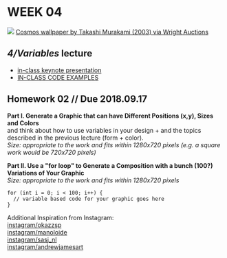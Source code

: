 # WEEK 04 

![](https://www.wright20.com/items/index/2000/130_2_art_design_september_2014_takashi_murakami_cosmos_wallpaper__wright_auction.jpg?t=1456272754)
[Cosmos wallpaper by Takashi Murakami (2003) via Wright Auctions](https://www.wright20.com/auctions/2014/09/art-design/130)


## _4/Variables_ lecture
- [in-class keynote presentation](https://github.com/johnbcarpenter/USC_IML288/blob/master/PDF/20180910_VARIABLES.pdf)
- [IN-CLASS CODE EXAMPLES](https://github.com/johnbcarpenter/USC_IML288/tree/master/CODE/WEEK04)

## Homework 02 // Due 2018.09.17
**Part I. Generate a Graphic that can have Different Positions (x,y), Sizes and Colors**  
and think about how to use variables in your design + and the topics described in the previous lecture (form + color).  
_Size: appropriate to the work and fits within 1280x720 pixels (e.g. a square work would be 720x720 pixels)_  

**Part II. Use a "for loop" to Generate a Composition with a bunch (100?) Variations of Your Graphic**  
_Size: appropriate to the work and fits within 1280x720 pixels_  

    for (int i = 0; i < 100; i++) {
      // variable based code for your graphic goes here
    }

Additional Inspiration from Instagram:  
[instagram/okazzsp](https://www.instagram.com/p/B18TmcIH0i8/)  
[instagram/manoloide](https://www.instagram.com/p/Bo4r_YqHGnv/?igshid=1nzam444gp38e/)  
[instagram/sasj_nl](https://www.instagram.com/p/Bu-yhS0nN18/?igshid=17rzs1uabpi5z/)  
[instagram/andrewjamesart](https://www.instagram.com/p/BvJwTOjnF2k/?igshid=neylob2pf3kq/)  
